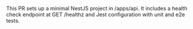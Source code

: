 This PR sets up a minimal NestJS project in /apps/api. It includes a health check endpoint at GET /healthz and Jest configuration with unit and e2e tests.